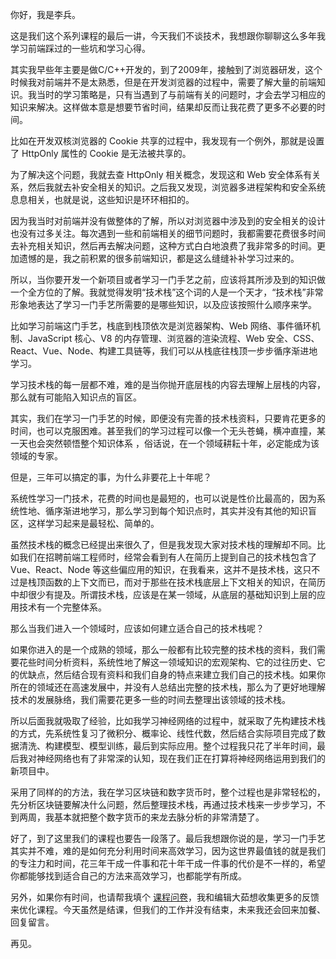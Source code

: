 你好，我是李兵。

这是我们这个系列课程的最后一讲，今天我们不谈技术，我想跟你聊聊这么多年我学习前端踩过的一些坑和学习心得。

其实我早些年主要是做C/C++开发的，到了2009年，接触到了浏览器研发，这个时候我对前端并不是太熟悉，但是在开发浏览器的过程中，需要了解大量的前端知识。我当时的学习策略是，只有当遇到了与前端有关的问题时，才会去学习相应的知识来解决。这样做本意是想要节省时间，结果却反而让我花费了更多不必要的时间。

比如在开发双核浏览器的 Cookie 共享的过程中，我发现有一个例外，那就是设置了 HttpOnly 属性的 Cookie 是无法被共享的。

为了解决这个问题，我就去查 HttpOnly 相关概念，发现这和 Web 安全体系有关系，然后我就去补安全相关的知识。之后我又发现，浏览器多进程架构和安全系统息息相关，也就是说，这些知识是环环相扣的。

因为我当时对前端并没有做整体的了解，所以对浏览器中涉及到的安全相关的设计也没有过多关注。每次遇到一些和前端相关的细节问题时，我都需要花费很多时间去补充相关知识，然后再去解决问题，这种方式白白地浪费了我非常多的时间。更加遗憾的是，我之前积累的很多前端知识，都是这么缝缝补补学习过来的。

所以，当你要开发一个新项目或者学习一门手艺之前，应该将其所涉及到的知识做一个全方位的了解。我就觉得发明“技术栈”这个词的人是一个天才，“技术栈”非常形象地表达了学习一门手艺所需要的是哪些知识，以及应该按照什么顺序来学。

比如学习前端这门手艺，栈底到栈顶依次是浏览器架构、Web 网络、事件循环机制、JavaScript 核心、V8 的内存管理、浏览器的渲染流程、Web 安全、CSS、React、Vue、Node、构建工具链等，我们可以从栈底往栈顶一步步循序渐进地学习。

学习技术栈的每一层都不难，难的是当你抛开底层栈的内容去理解上层栈的内容，那么就有可能陷入知识点的盲区。

其实，我们在学习一门手艺的时候，即便没有完善的技术栈资料，只要肯花更多的时间，也可以克服困难。甚至我们的学习过程可以像一个无头苍蝇，横冲直撞，某一天也会突然顿悟整个知识体系 ，俗话说，在一个领域耕耘十年，必定能成为该领域的专家。

但是，三年可以搞定的事，为什么非要花上十年呢？

系统性学习一门技术，花费的时间也是最短的，也可以说是性价比最高的，因为系统性地、循序渐进地学习，那么学习到每个知识点时，其实并没有其他的知识盲区，这样学习起来是最轻松、简单的。

虽然技术栈的概念已经提出来很久了，但是我发现大家对技术栈的理解却不同。比如我们在招聘前端工程师时，经常会看到有人在简历上提到自己的技术栈包含了 Vue、React、Node 等这些偏应用的知识，在我看来，这并不是技术栈，这只不过是栈顶函数的上下文而已，而对于那些在技术栈底层上下文相关的知识，在简历中却很少有提及。所谓技术栈，应该是在某一领域，从底层的基础知识到上层的应用技术有一个完整体系。

那么当我们进入一个领域时，应该如何建立适合自己的技术栈呢？

如果你进入的是一个成熟的领域，那么一般都有比较完整的技术栈的资料，我们需要花些时间分析资料，系统性地了解这一领域知识的宏观架构、它的过往历史、它的优缺点，然后结合现有资料和我们自身的特点来建立我们自己的技术栈。如果你所在的领域还在高速发展中，并没有人总结出完整的技术栈，那么为了更好地理解技术的发展脉络，我们需要花更多一些的时间去整理出该领域的技术栈。

所以后面我就吸取了经验，比如我学习神经网络的过程中，就采取了先构建技术栈的方式，先系统性复习了微积分、概率论、线性代数，然后结合实际项目完成了数据清洗、构建模型、模型训练，最后到实际应用。整个过程我只花了半年时间，最后我对神经网络也有了非常深的认知，现在我们正在打算将神经网络运用到我们的新项目中。

采用了同样的的方法，我在学习区块链和数字货币时，整个过程也是非常轻松的，先分析区块链要解决什么问题，然后整理技术栈，再通过技术栈来一步步学习，不到两周，我基本就把整个数字货币的来龙去脉分析的非常清楚了。

好了，到了这里我们的课程也要告一段落了。最后我想跟你说的是，学习一门手艺其实并不难，难的是如何充分利用时间来高效学习，因为这世界最值钱的就是我们的专注力和时间，花三年干成一件事和花十年干成一件事的代价是不一样的，希望你都能够找到适合自己的方法来高效学习，也都能学有所成。

另外，如果你有时间，也请帮我填个 [课程问卷](https://jinshuju.net/f/79b5xo)，我和编辑大茹想收集更多的反馈来优化课程。今天虽然是结课，但我们的工作并没有结束，未来我还会回来加餐、回复留言。

再见。